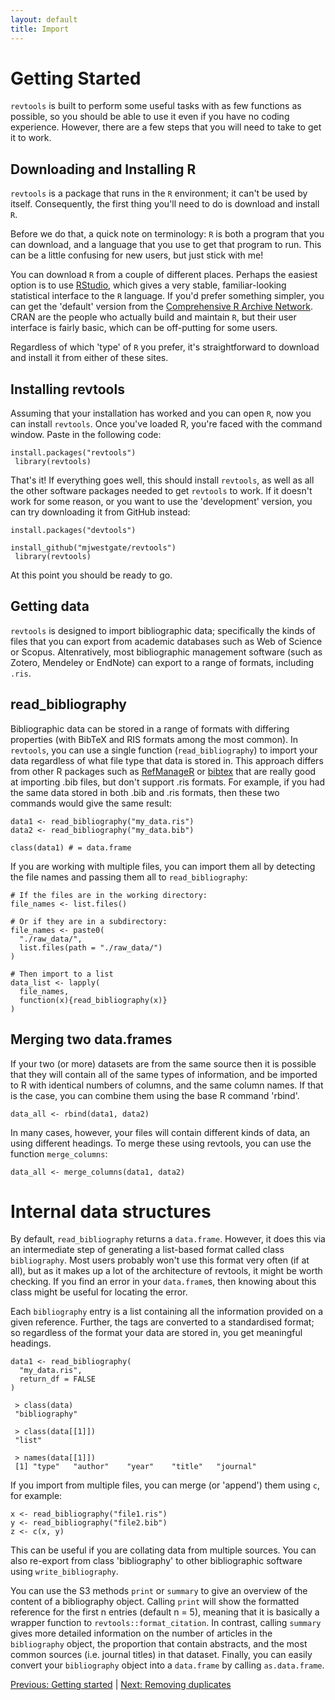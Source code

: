 ```yaml
---
layout: default
title: Import
---
```

# Getting Started
<code>revtools</code> is built to perform some useful tasks with as few functions as possible, so you should be able to use it even if you have no coding experience. However, there are a few steps that you will need to take to get it to work.

## Downloading and Installing R
<code>revtools</code> is a package that runs in the <code>R</code> environment; it can't be used by itself. Consequently, the first thing you'll need to do is download and install <code>R</code>.

Before we do that, a quick note on terminology: <code>R</code> is both a program that you can download, and a language that you use to get that program to run. This can be a little confusing for new users, but just stick with me!

You can download <code>R</code> from a couple of different places. Perhaps the easiest option is to use <a href="https://www.rstudio.com" target="_blank" rel="noopener">RStudio</a>, which gives a very stable, familiar-looking statistical interface to the <code>R</code> language. If you'd prefer something simpler, you can get the 'default' version from the <a href="https://cran.r-project.org" target="_blank" rel="noopener">Comprehensive R Archive Network</a>. CRAN are the people who actually build and maintain <code>R</code>, but their user interface is fairly basic, which can be off-putting for some users.

Regardless of which 'type' of <code>R</code> you prefer, it's straightforward to download and install it from either of these sites.

## Installing revtools
Assuming that your installation has worked and you can open <code>R</code>, now you can install <code>revtools</code>. Once you've loaded R, you're faced with the command window. Paste in the following code:

<code>install.packages("revtools")<br>
library(revtools)</code>

That's it! If everything goes well, this should install <code>revtools</code>, as well as all the other software packages needed to get <code>revtools</code> to work. If it doesn't work for some reason, or you want to use the 'development' version, you can try downloading it from GitHub instead:

<code>install.packages("devtools")<br>
install_github("mjwestgate/revtools")<br>
library(revtools)</code>

At this point you should be ready to go.

## Getting data
<code>revtools</code> is designed to import bibliographic data; specifically the kinds of files that you can export from academic databases such as Web of Science or Scopus. Altenratively, most bibliographic management software (such as Zotero, Mendeley or EndNote) can export to a range of formats, including <code>.ris</code>.

## read_bibliography
Bibliographic data can be stored in a range of formats with differing properties (with BibTeX and RIS formats among the most common). In <code>revtools</code>, you can use a single function (<code>read_bibliography</code>) to import your data regardless of what file type that data is stored in. This approach differs from other R packages such as <a href="https://cran.r-project.org/package=RefManageR" target="_blank" rel="noopener">RefManageR</a> or <a href="https://cran.r-project.org/package=bibtex" target="_blank" rel="noopener">bibtex</a> that are really good at importing .bib files, but don't support .ris formats. For example, if you had the same data stored in both .bib and .ris formats, then these two commands would give the same result:

```
data1 <- read_bibliography("my_data.ris")
data2 <- read_bibliography("my_data.bib")

class(data1) # = data.frame
```

If you are working with multiple files, you can import them all by detecting the file names and passing them all to <code>read_bibliography</code>:

```
# If the files are in the working directory:
file_names <- list.files()

# Or if they are in a subdirectory:
file_names <- paste0(
  "./raw_data/",
  list.files(path = "./raw_data/")
)

# Then import to a list
data_list <- lapply(
  file_names,
  function(x){read_bibliography(x)}
)
```

## Merging two data.frames
If your two (or more) datasets are from the same source then it is possible that they will contain all of the same types of information, and be imported to R with identical numbers of columns, and the same column names. If that is the case, you can combine them using the base R command 'rbind'.
```
data_all <- rbind(data1, data2)
```

In many cases, however, your files will contain different kinds of data, an using different headings. To merge these using revtools, you can use the function <code>merge_columns</code>:
```
data_all <- merge_columns(data1, data2)
```

# Internal data structures
By default, <code>read_bibliography</code> returns a <code>data.frame</code>. However, it does this via an intermediate step of generating a list-based format called class <code>bibliography</code>. Most users probably won't use this format very often (if at all), but as it makes up a lot of the architecture of revtools, it might be worth checking. If you find an error in your <code>data.frame</code>s, then knowing about this class might be useful for locating the error.

Each <code>bibliography</code> entry is a list containing all the information provided on a given reference. Further, the tags are converted to a standardised format; so regardless of the format your data are stored in, you get meaningful headings.

```
data1 <- read_bibliography(
  "my_data.ris",
  return_df = FALSE
)

 > class(data)
 "bibliography"

 > class(data[[1]])
 "list"

 > names(data[[1]])
 [1] "type"   "author"    "year"    "title"   "journal"
```

If you import from multiple files, you can merge (or 'append') them using <code>c</code>, for example:
```
x <- read_bibliography("file1.ris")
y <- read_bibliography("file2.bib")
z <- c(x, y)
```
This can be useful if you are collating data from multiple sources. You can also re-export from class 'bibliography' to other bibliographic software using <code>write_bibliography</code>.

You can use the S3 methods <code>print</code> or <code>summary</code> to give an overview of the content of a bibliography object. Calling <code>print</code> will show the formatted reference for the first n entries (default n = 5), meaning that it is basically a wrapper function to <code>revtools::format_citation</code>. In contrast, calling <code>summary</code> gives more detailed information on the number of articles in the <code>bibliography</code> object, the proportion that contain abstracts, and the most common sources (i.e. journal titles) in that dataset. Finally, you can easily convert your <code>bibliography</code> object into a <code>data.frame</code> by calling <code>as.data.frame</code>.

<a href="/user_manual/2_getting_started.html">Previous: Getting started</a> | <a href="/user_manual/4_removing_duplicates.html">Next: Removing duplicates</a>